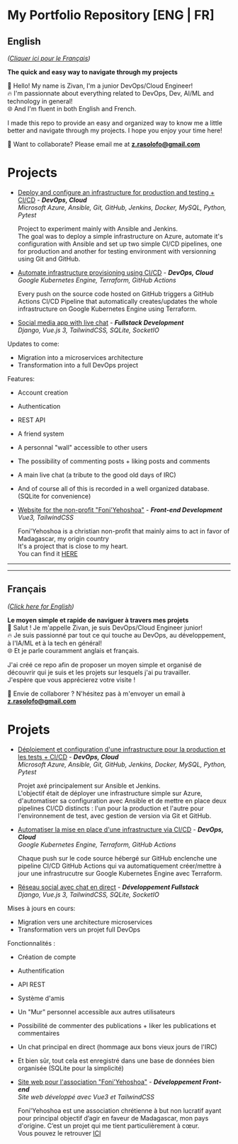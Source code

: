 # My Portfolio Repository [ENG | FR]
## English
*([Cliquer ici pour le Français](#Français))*  
  
**The quick and easy way to navigate through my projects**

👋 Hello! My name is Zivan, I'm a junior DevOps/Cloud Engineer!  
🔥 I'm passionnate about everything related to DevOps, Dev, AI/ML and technology in general!  
🌐 And I'm fluent in both English and French.

I made this repo to provide an easy and organized way to know me a little better and navigate through my projects. I hope you enjoy your time here!

🤝 Want to collaborate? Please email me at **z.rasolofo@gmail.com**


# Projects
  
- [Deploy and configure an infrastructure for production and testing + CI/CD](https://github.com/Zivan-R/MINI-PROJECT-ansible-jenkins-python) - ***DevOps, Cloud***  
*Microsoft Azure, Ansible, Git, GitHub, Jenkins, Docker, MySQL, Python, Pytest*
  
  Project to experiment mainly with Ansible and Jenkins.  
The goal was to deploy a simple infrastructure on Azure, automate it's configuration with Ansible and set up two simple CI/CD pipelines, one for production and another for testing environment with versionning using Git and GitHub.  
  
- [Automate infrastructure provisioning  using CI/CD](https://github.com/Zivan-R/GKE-cicd-terraform-hello) - ***DevOps, Cloud***  
*Google Kubernetes Engine, Terraform, GitHub Actions*
  
  Every push on the source code hosted on GitHub triggers a GitHub Actions CI/CD Pipeline that automatically creates/updates the whole infrastructure on Google Kubernetes Engine using Terraform.
  
- [Social media app with live chat](https://github.com/Zivan-R/PROJECT-live-chat-social-media-app) - ***Fullstack Development***  
*Django, Vue.js 3, TailwindCSS, SQLite, SocketIO*
  
Updates to come:
   - Migration into a microservices architecture
   - Transformation into a full DevOps project
  
Features:
   - Account creation
   - Authentication
   - REST API
   - A friend system
   - A personnal "wall" accessible to other users
   - The possibility of commenting posts + liking posts and comments
   - A main live chat (a tribute to the good old days of IRC)
   - And of course all of this is recorded in a well organized database. (SQLite for convenience)

- [Website for the non-profit "Foni'Yehoshoa"](https://github.com/Zivan-R/PROJET-site-web-pour-l-association-foni-yehoshoa) - ***Front-end Development***  
*Vue3, TailwindCSS* 

  Foni'Yehoshoa is a christian non-profit that mainly aims to act in favor of Madagascar, my origin country  
It's a project that is close to my heart.   
You can find it [HERE](https://foniyehoshoa.org)

---
---
  
## Français
*([Click here for English](#English))*  
  
**Le moyen simple et rapide de naviguer à travers mes projets**  
👋 Salut ! Je m'appelle Zivan, je suis DevOps/Cloud Engineer junior!  
🔥 Je suis passionné par tout ce qui touche au DevOps, au développement, à l'IA/ML et à la tech en général!  
🌐 Et je parle couramment anglais et français.

J'ai créé ce repo afin de proposer un moyen simple et organisé de découvrir qui je suis et les projets sur lesquels j'ai pu travailler.  
J'espère que vous apprécierez votre visite !

🤝 Envie de collaborer ? N'hésitez pas à m'envoyer un email à **z.rasolofo@gmail.com**

# Projets
  
- [Déploiement et configuration d'une infrastructure pour la production et les tests + CI/CD](https://github.com/Zivan-R/MINI-PROJECT-ansible-jenkins-python) - ***DevOps, Cloud***  
*Microsoft Azure, Ansible, Git, GitHub, Jenkins, Docker, MySQL, Python, Pytest*
  
  Projet axé principalement sur Ansible et Jenkins.  
L'objectif était de déployer une infrastructure simple sur Azure, d'automatiser sa configuration avec Ansible et de mettre en place deux pipelines CI/CD distincts : l'un pour la production et l'autre pour l'environnement de test, avec gestion de version via Git et GitHub.
  
- [Automatiser la mise en place d'une infrastructure via CI/CD](https://github.com/Zivan-R/GKE-cicd-terraform-hello) - ***DevOps, Cloud***  
*Google Kubernetes Engine, Terraform, GitHub Actions*
  
  Chaque push sur le code source hébergé sur GitHub enclenche une pipeline CI/CD GitHub Actions qui va automatiquement créer/mettre à jour une infrastrucutre sur Google Kubernetes Engine avec Terraform.
  
- [Réseau social avec chat en direct](https://github.com/Zivan-R/PROJECT-live-chat-social-media-app) - ***Développement Fullstack***  
*Django, Vue.js 3, TailwindCSS, SQLite, SocketIO*

Mises à jours en cours:
   - Migration vers une architecture microservices
   - Transformation vers un projet full DevOps
  
Fonctionnalités :
   - Création de compte
   - Authentification
   - API REST
   - Système d'amis
   - Un "Mur" personnel accessible aux autres utilisateurs
   - Possibilité de commenter des publications + liker les publications et commentaires
   - Un chat principal en direct (hommage aux bons vieux jours de l'IRC)
   - Et bien sûr, tout cela est enregistré dans une base de données bien organisée (SQLite pour la simplicité)
  
- [Site web pour l'association "Foni'Yehoshoa"](https://github.com/Zivan-R/PROJET-site-web-pour-l-association-foni-yehoshoa) - ***Développement Front-end***  
*Site web développé avec Vue3 et TailwindCSS* 
  
  Foni'Yehoshoa est une association chrétienne à but non lucratif ayant pour principal objectif d’agir en faveur de Madagascar, mon pays d'origine. C’est un projet qui me tient particulièrement à cœur.  
Vous pouvez le retrouver [ICI](https://foniyehoshoa.org)
